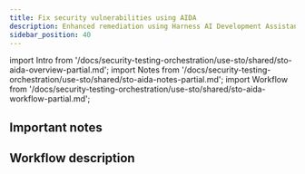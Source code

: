 ```yaml
---
title: Fix security vulnerabilities using AIDA
description: Enhanced remediation using Harness AI Development Assistant (AIDA)
sidebar_position: 40
---
```



import Intro from '/docs/security-testing-orchestration/use-sto/shared/sto-aida-overview-partial.md';
import Notes from '/docs/security-testing-orchestration/use-sto/shared/sto-aida-notes-partial.md';
import Workflow from '/docs/security-testing-orchestration/use-sto/shared/sto-aida-workflow-partial.md';


<Intro />

## Important notes

<Notes />

## Workflow description

<Workflow />